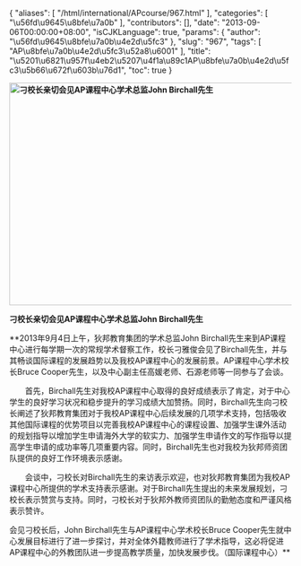 {
    "aliases": [
        "/html/international/APcourse/967.html"
    ],
    "categories": [
        "\u56fd\u9645\u8bfe\u7a0b"
    ],
    "contributors": [],
    "date": "2013-09-06T00:00:00+08:00",
    "isCJKLanguage": true,
    "params": {
        "author": "\u56fd\u9645\u8bfe\u7a0b\u4e2d\u5fc3"
    },
    "slug": "967",
    "tags": [
        "AP\u8bfe\u7a0b\u4e2d\u5fc3\u52a8\u6001"
    ],
    "title": "\u5201\u6821\u957f\u4eb2\u5207\u4f1a\u89c1AP\u8bfe\u7a0b\u4e2d\u5fc3\u5b66\u672f\u603b\u76d1",
    "toc": true
}

**<img
    src="https://cdn.tfls.online/mirror/full/14e27d35ebac254c9419d8eda5c0dca4b90ae4c7.jpg"
    style="display:block;margin-left:auto;margin-right:auto;"
    decoding="async"
    fetchpriority="auto"
    loading="lazy"
    alt="刁校长亲切会见AP课程中心学术总监John Birchall先生"
    title="刁校长亲切会见AP课程中心学术总监John Birchall先生"
    height="397"
    width="600"
/>**




**刁校长亲切会见AP课程中心学术总监John Birchall先生**




**2013年9月4日上午，狄邦教育集团的学术总监John Birchall先生来到AP课程中心进行每学期一次的常规学术督察工作，校长刁雅俊会见了Birchall先生，并与其畅谈国际课程的发展趋势以及我校AP课程中心的发展前景。AP课程中心学术校长Bruce Cooper先生，以及中心副主任高媛老师、石源老师等一同参与了会谈。  

　　首先，Birchall先生对我校AP课程中心取得的良好成绩表示了肯定，对于中心学生的良好学习状况和稳步提升的学习成绩大加赞扬。同时，Birchall先生向刁校长阐述了狄邦教育集团对于我校AP课程中心后续发展的几项学术支持，包括吸收其他国际课程的优势项目以完善我校AP课程中心的课程设置、加强学生课外活动的规划指导以增加学生申请海外大学的软实力、加强学生申请作文的写作指导以提高学生申请的成功率等几项重要内容。同时，Birchall先生也对我校为狄邦师资团队提供的良好工作环境表示感谢。  

　　会谈中，刁校长对Birchall先生的来访表示欢迎，也对狄邦教育集团为我校AP课程中心所提供的学术支持表示感谢。对于Birchall先生提出的未来发展规划，刁校长表示赞赏与支持。同时，刁校长对于狄邦外教师资团队的勤勉态度和严谨风格表示赞许。  

会见刁校长后，John Birchall先生与AP课程中心学术校长Bruce Cooper先生就中心发展目标进行了进一步探讨，并对全体外籍教师进行了学术指导，这必将促进AP课程中心的外教团队进一步提高教学质量，加快发展步伐。（国际课程中心）**


